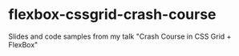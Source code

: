 # flexbox-cssgrid-crash-course
Slides and code samples from my talk "Crash Course in CSS Grid + FlexBox"
